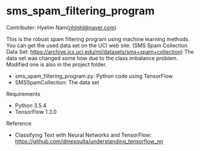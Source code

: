 # sms_spam_filtering_program

Contributer: Hyelim Nam(nhlnhl@naver.com)

This is the robust spam filtering program using machine learning methods.
You can get the used data set on the UCI web site.
(SMS Spam Collection Data Set: https://archive.ics.uci.edu/ml/datasets/sms+spam+collection)
The data set was changed some how due to the class imbalance problem.
Modified one is also in the project folder.

+ sms_spam_filtering_program.py: Python code using TensorFlow
+ SMSSpamCollection: The data set

Requirements
+ Python 3.5.4
+ TensorFlow 1.3.0

Reference
+ Classifying Text with Neural Networks and TensorFlow: https://github.com/dmesquita/understanding_tensorflow_nn
